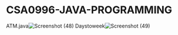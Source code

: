 # CSA0996-JAVA-PROGRAMMING
ATM.java![Screenshot (48)](https://user-images.githubusercontent.com/112242723/213752551-23d2302c-c022-4a27-b78d-dc873d5af837.png)
Daystoweek![Screenshot (49)](https://user-images.githubusercontent.com/112242723/213753425-c819a2fb-a31a-47c2-b9c0-350a36ff5ede.png)
